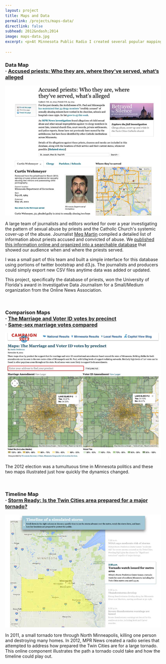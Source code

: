 ```yaml
---
layout: project
title: Maps and Data
permalink: /projects/maps-data/
directlink: false
subhead: 2012&ndash;2014
image: maps-data.jpg
excerpt: <p>At Minnesota Public Radio I created several popular mapping and data projects using election data or collaborating with our journalists on enterprise reporting.</p> 

---
```


### Data Map  <br /> &middot; [Accused priests: Who they are, where they’ve served, what’s alleged](http://minnesota.publicradio.org/collections/catholic-church/priest-list/)

[<img src="/images/maps-data/priests.jpg" srcset="/images/maps-data/priests-2x.jpg 2x" alt="priests database  screenshot"/>](http://minnesota.publicradio.org/collections/catholic-church/priest-list/)

A large team of journalists and editors worked for over a year investigating the pattern of sexual abuse by priests and the Catholic Church's systemic cover-up of the abuse. Journalist [Meg Martin](https://twitter.com/meg_e_martin) compiled a detailed list of information about priests accused and convicted of abuse. We [published this information online and organized into a searchable database](http://minnesota.publicradio.org/collections/catholic-church/priest-list/) that showed our audience when and where the priests served.  

I was a small part of this team and built a simple interface for this database using portions of twitter bootstrap and d3.js. The journalists and producers could simply export new CSV files anytime data was added or updated.

This project, specifically the database of priests, won the University of Florida's award in Investigative Data Journalism for a Small/Medium organization from the Online News Association.

<br />

### Comparison Maps <br /> &middot;  [The Marriage and Voter ID votes by precinct](http://minnesota.publicradio.org/features/2012/11/map_marriage_voterid/) <br />&middot;  [Same-sex marriage votes compared](http://minnesota.publicradio.org/features/2013/05/map_marriage_votes_compared/)
 
[<img src="/images/maps-data/comparison.jpg" srcset="/images/maps-data/comparison-2x.jpg 2x"  alt="comparison maps screenshot"/>](http://minnesota.publicradio.org/features/2012/11/map_marriage_voterid/)

The 2012 election was a tumultuous time in Minnesota politics and these two maps illustrated just how quickly the dynamics changed.

<br />

### Timeline Map <br />&middot; [Storm Ready: Is the Twin Cities area prepared for a major tornado?](http://minnesota.publicradio.org/projects/2012/05/storm-ready/)

[<img src="/images/maps-data/storm-ready.jpg" srcset="/images/maps-data/storm-ready-2x.jpg 2x"  alt="storm-ready screenshot"/>](http://minnesota.publicradio.org/projects/2012/05/storm-ready/)

In 2011, a small tornado tore through North Minneapolis, killing one person and destroying many homes. In 2012, MPR News created a radio series that attempted to address how prepared the Twin Cities are for a large tornado. This online component illustrates the path a tornado could take and how the timeline could play out. 


